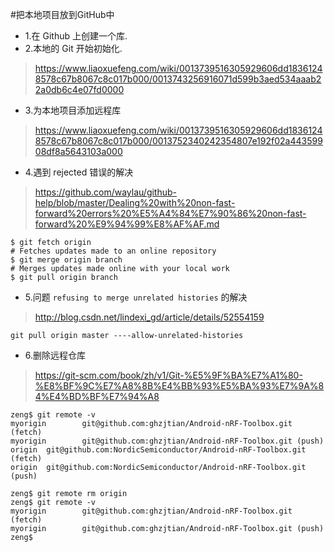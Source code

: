 #把本地项目放到GitHub中


* 1.在 Github 上创建一个库.
* 2.本地的 Git 开始初始化.
>https://www.liaoxuefeng.com/wiki/0013739516305929606dd18361248578c67b8067c8c017b000/0013743256916071d599b3aed534aaab22a0db6c4e07fd0000

* 3.为本地项目添加远程库
>https://www.liaoxuefeng.com/wiki/0013739516305929606dd18361248578c67b8067c8c017b000/0013752340242354807e192f02a44359908df8a5643103a000

* 4.遇到 rejected 错误的解决
>https://github.com/waylau/github-help/blob/master/Dealing%20with%20non-fast-forward%20errors%20%E5%A4%84%E7%90%86%20non-fast-forward%20%E9%94%99%E8%AF%AF.md

```
$ git fetch origin
# Fetches updates made to an online repository
$ git merge origin branch
# Merges updates made online with your local work
$ git pull origin branch
```

* 5.问题 ```refusing to merge unrelated histories``` 的解决
>http://blog.csdn.net/lindexi_gd/article/details/52554159

```
git pull origin master ----allow-unrelated-histories
```

* 6.删除远程仓库
>https://git-scm.com/book/zh/v1/Git-%E5%9F%BA%E7%A1%80-%E8%BF%9C%E7%A8%8B%E4%BB%93%E5%BA%93%E7%9A%84%E4%BD%BF%E7%94%A8

```
zeng$ git remote -v
myorigin        git@github.com:ghzjtian/Android-nRF-Toolbox.git (fetch)
myorigin        git@github.com:ghzjtian/Android-nRF-Toolbox.git (push)
origin  git@github.com:NordicSemiconductor/Android-nRF-Toolbox.git (fetch)
origin  git@github.com:NordicSemiconductor/Android-nRF-Toolbox.git (push)

zeng$ git remote rm origin
zeng$ git remote -v
myorigin        git@github.com:ghzjtian/Android-nRF-Toolbox.git (fetch)
myorigin        git@github.com:ghzjtian/Android-nRF-Toolbox.git (push)
zeng$ 

```